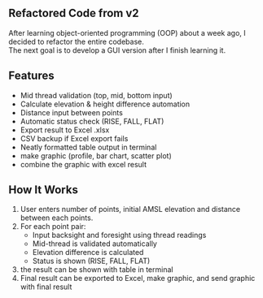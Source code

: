 ## Refactored Code from v2
After learning object-oriented programming (OOP) about a week ago, I decided to refactor the entire codebase.  
The next goal is to develop a GUI version after I finish learning it.

## Features
- Mid thread validation (top, mid, bottom input)
- Calculate elevation & height difference automation
- Distance input between points
- Automatic status check (RISE, FALL, FLAT)
- Export result to Excel .xlsx 
- CSV backup if Excel export fails
- Neatly formatted table output in terminal
- make graphic (profile, bar chart, scatter plot)
- combine the graphic with excel result

## How It Works
1. User enters number of points, initial AMSL elevation and distance between each points.
2. For each point pair:
   - Input backsight and foresight using thread readings
   - Mid-thread is validated automatically
   - Elevation difference is calculated
   - Status is shown (RISE, FALL, FLAT)
3. the result can be shown with table in terminal
4. Final result can be exported to Excel, make graphic, and send graphic with final result
